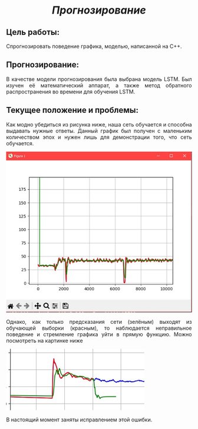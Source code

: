***<h1 align = "center">Прогнозирование</a>***

## **Цель работы:**

<p align = "justify">
Спрогнозировать поведение графика, моделью, написанной на С++.
</p>

## **Прогнозирование:**

<p align = "justify">
В качестве модели прогнозирования была выбрана модель LSTM. Был изучен её математический аппарат, а также метод обратного распространения во времени для обучения LSTM.
</p>

## **Текущее положение и проблемы:**  

<p align = "justify">
Как модно убедиться из рисунка ниже, наша сеть обучается и способна выдавать нужные ответы. Данный график был получен с маленьким количеством эпох и нужен лишь для демонстрации того, что сеть обучается. 
</p>

![](images/1.jpg)

<p align = "justify">
Однако, как только предсказания сети (зелёным) выходят из обучающей выборки (красным), то наблюдается неправильное поведение и стремление графика уйти в прямую функцию. Можно посмотреть на картинке ниже 
</p>

![](images/2.jpg)  

<p align = "justify">
В настоящий момент заняты исправлением этой ошибки. 
</p>
